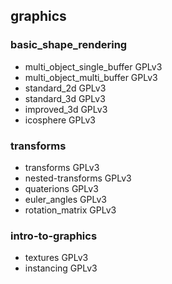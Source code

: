 ## graphics

### basic_shape_rendering
* multi_object_single_buffer GPLv3
* multi_object_multi_buffer GPLv3
* standard_2d GPLv3
* standard_3d GPLv3
* improved_3d GPLv3
* icosphere GPLv3

### transforms
* transforms GPLv3
* nested-transforms GPLv3
* quaterions GPLv3
* euler_angles GPLv3
* rotation_matrix GPLv3

### intro-to-graphics
* textures GPLv3
* instancing GPLv3
